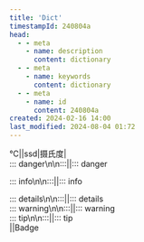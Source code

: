 ```yaml
---
title: 'Dict'
timestampId: 240804a
head:
  - - meta
    - name: description
      content: dictionary
  - - meta
    - name: keywords
      content: dictionary
  - - meta
    - name: id
      content: 240804a
created: 2024-02-16 14:00
last_modified: 2024-08-04 01:72
---
```


℃||ssd|摄氏度|  
::: danger\n<caret>\n:::||::: danger

::: info\n<caret>\n:::||::: info

::: details\n<caret>\n:::||::: details  
::: warning\n<caret>\n:::||::: warning  
::: tip\n<caret>\n:::||::: tip  
<Badge text="<caret>" type="" />||Badge
